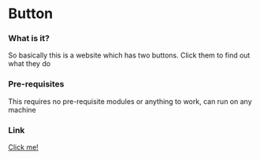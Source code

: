 # Button

### What is it?

So basically this is a website which has two buttons. Click them to find out what they do

### Pre-requisites

This requires no pre-requisite modules or anything to work, can run on any machine

### Link

[Click me!](raj-dash.github.io/Button/)
